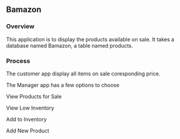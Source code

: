 ## Bamazon

### Overview

This application is to display the products available on sale. It takes a database named Bamazon, a table named products.

### Process

The customer app display all items on sale coresponding price. 




The Manager app has a few options to choose

View Products for Sale

View Low Inventory

Add to Inventory

Add New Product
